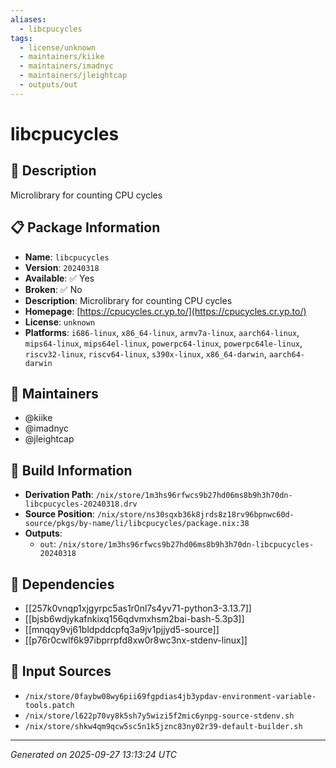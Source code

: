 ```yaml
---
aliases:
  - libcpucycles
tags:
  - license/unknown
  - maintainers/kiike
  - maintainers/imadnyc
  - maintainers/jleightcap
  - outputs/out
---
```


# libcpucycles

## 📝 Description

Microlibrary for counting CPU cycles

## 📋 Package Information

- **Name**: `libcpucycles`
- **Version**: `20240318`
- **Available**: ✅ Yes
- **Broken**: ✅ No
- **Description**: Microlibrary for counting CPU cycles
- **Homepage**: [https://cpucycles.cr.yp.to/](https://cpucycles.cr.yp.to/)
- **License**: `unknown`
- **Platforms**: `i686-linux`, `x86_64-linux`, `armv7a-linux`, `aarch64-linux`, `mips64-linux`, `mips64el-linux`, `powerpc64-linux`, `powerpc64le-linux`, `riscv32-linux`, `riscv64-linux`, `s390x-linux`, `x86_64-darwin`, `aarch64-darwin`
## 👥 Maintainers

- @kiike
- @imadnyc
- @jleightcap


## 🔧 Build Information

- **Derivation Path**: `/nix/store/1m3hs96rfwcs9b27hd06ms8b9h3h70dn-libcpucycles-20240318.drv`
- **Source Position**: `/nix/store/ns30sqxb36k8jrds8z18rv96bpnwc60d-source/pkgs/by-name/li/libcpucycles/package.nix:38`
- **Outputs**:
  - `out`:  `/nix/store/1m3hs96rfwcs9b27hd06ms8b9h3h70dn-libcpucycles-20240318`

## 🔗 Dependencies

- [[257k0vnqp1xjgyrpc5as1r0nl7s4yv71-python3-3.13.7]]
- [[bjsb6wdjykafnkixq156qdvmxhsm2bai-bash-5.3p3]]
- [[mnqqy9vj61bldpddcpfq3a9jv1pjjyd5-source]]
- [[p76r0cwlf6k97ibprrpfd8xw0r8wc3nx-stdenv-linux]]

## 📁 Input Sources

- `/nix/store/0faybw08wy6pii69fgpdias4jb3ypdav-environment-variable-tools.patch`
- `/nix/store/l622p70vy8k5sh7y5wizi5f2mic6ynpg-source-stdenv.sh`
- `/nix/store/shkw4qm9qcw5sc5n1k5jznc83ny02r39-default-builder.sh`

---
*Generated on 2025-09-27 13:13:24 UTC*
